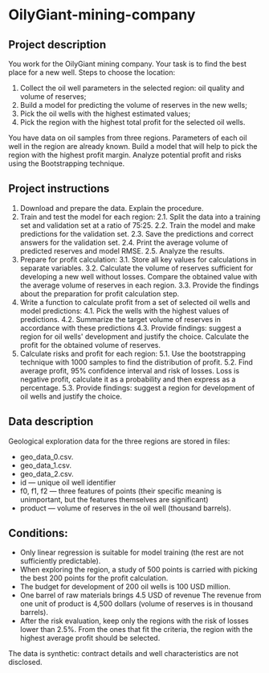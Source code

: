 # OilyGiant-mining-company

## Project description
You work for the OilyGiant mining company. Your task is to find the best place for a new well.
Steps to choose the location:
1. Collect the oil well parameters in the selected region: oil quality and volume of reserves;
2. Build a model for predicting the volume of reserves in the new wells;
3. Pick the oil wells with the highest estimated values;
4. Pick the region with the highest total profit for the selected oil wells.

You have data on oil samples from three regions. Parameters of each oil well in the region are already known. Build a model that will help to pick the region with the highest profit margin. Analyze potential profit and risks using the Bootstrapping technique.

## Project instructions
1. Download and prepare the data. Explain the procedure.
2. Train and test the model for each region:
  2.1. Split the data into a training set and validation set at a ratio of 75:25.
  2.2. Train the model and make predictions for the validation set.
  2.3. Save the predictions and correct answers for the validation set.
  2.4. Print the average volume of predicted reserves and model RMSE.
  2.5. Analyze the results.
3. Prepare for profit calculation:
  3.1. Store all key values for calculations in separate variables.
  3.2. Calculate the volume of reserves sufficient for developing a new well without losses. Compare the obtained value with the average volume of reserves in each region.
  3.3. Provide the findings about the preparation for profit calculation step.
4. Write a function to calculate profit from a set of selected oil wells and model predictions:
  4.1. Pick the wells with the highest values of predictions.
  4.2. Summarize the target volume of reserves in accordance with these predictions
  4.3. Provide findings: suggest a region for oil wells' development and justify the choice. Calculate the profit for the obtained volume of reserves.
5. Calculate risks and profit for each region:
  5.1. Use the bootstrapping technique with 1000 samples to find the distribution of profit.
  5.2. Find average profit, 95% confidence interval and risk of losses. Loss is negative profit, calculate it as a probability and then express as a percentage.
  5.3. Provide findings: suggest a region for development of oil wells and justify the choice.

## Data description
Geological exploration data for the three regions are stored in files:  
- geo_data_0.csv. 
- geo_data_1.csv.
- geo_data_2.csv. 
- id — unique oil well identifier
- f0, f1, f2 — three features of points (their specific meaning is unimportant, but the features themselves are significant)
- product — volume of reserves in the oil well (thousand barrels).
## Conditions:
- Only linear regression is suitable for model training (the rest are not sufficiently predictable).
- When exploring the region, a study of 500 points is carried with picking the best 200 points for the profit calculation.
- The budget for development of 200 oil wells is 100 USD million.
- One barrel of raw materials brings 4.5 USD of revenue The revenue from one unit of product is 4,500 dollars (volume of reserves is in thousand barrels).
- After the risk evaluation, keep only the regions with the risk of losses lower than 2.5%. From the ones that fit the criteria, the region with the highest average profit   should be selected.

The data is synthetic: contract details and well characteristics are not disclosed.

